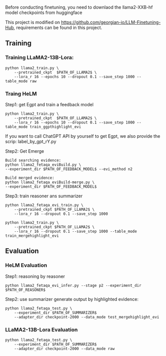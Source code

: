 Before conducting finetuning, you need to downlaod the llama2-XXB-hf model checkpoints from huggingface

This project is modified on https://github.com/georgian-io/LLM-Finetuning-Hub, requirements can be found in this project.



## Training

### Training LLaMA2-13B-Lora:
```
python llama2_train.py \
    --pretrained_ckpt  $PATH_OF_LLAMA2$ \
    --lora_r 16 --epochs 10 --dropout 0.1 --save_step 1000 --table_mode raw
```

### Traing HeLM 

Step1: get Egpt and train a feedback model
```
python llama2_train.py \
    --pretrained_ckpt  $PATH_OF_LLAMA2$ \
    --lora_r 16 --epochs 10 --dropout 0.1 --save_step 1000 --table_mode train_ggpthighlight_evi
```
If you want to call ChatGPT API by yourself to get Egpt, we also provide the scrip: label_by_gpt_rY.py 




Step2: Get Emerge
```
Build searching evidence: 
python llama2_fetaqa_eviBuild.py \
--experiment_dir $PATH_OF_FEEDBACK_MODEL$ --evi_method n2

Build merged evidence:
python llama2_fetaqa_eviBuild-merge.py \
--experiment_dir $PATH_OF_FEEDBACK_MODEL$
```



Step3: train reasoner ans summarizer
```
python llama2_fetaqa_evi_train.py \
    --pretrained_ckpt $PATH_OF_LLAMA2$ \
    --lora_r 16 --dropout 0.1 --save_step 1000

python llama2_train.py \
    --pretrained_ckpt $PATH_OF_LLAMA2$ \
    --lora_r 16 --dropout 0.1 --save_step 1000 --table_mode train_mergehighlight_evi
```

## Evaluation

### HeLM Evaluation

Step1: reasoning by reasoner
```
python llama2_fetaqa_evi_infer.py --stage p2 --experiment_dir $PATH_OF_REASONER$
```

Step2: use summarizer generate output by highlighted evidence:
```
python llama2_fetaqa_test.py \
    --experiment_dir $PATH_OF_SUMMARIZER$
    --adapter_dir checkpoint-2000 --data_mode test_mergehighlight_evi
```

### LLaMA2-13B-Lora Evaluation
```
python llama2_fetaqa_test.py \
    --experiment_dir $PATH_OF_SUMMARIZER$
    --adapter_dir checkpoint-2000 --data_mode raw
```